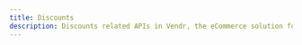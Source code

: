 ```yaml
---
title: Discounts
description: Discounts related APIs in Vendr, the eCommerce solution for Umbraco v8+
---
```


<work-in-progress />